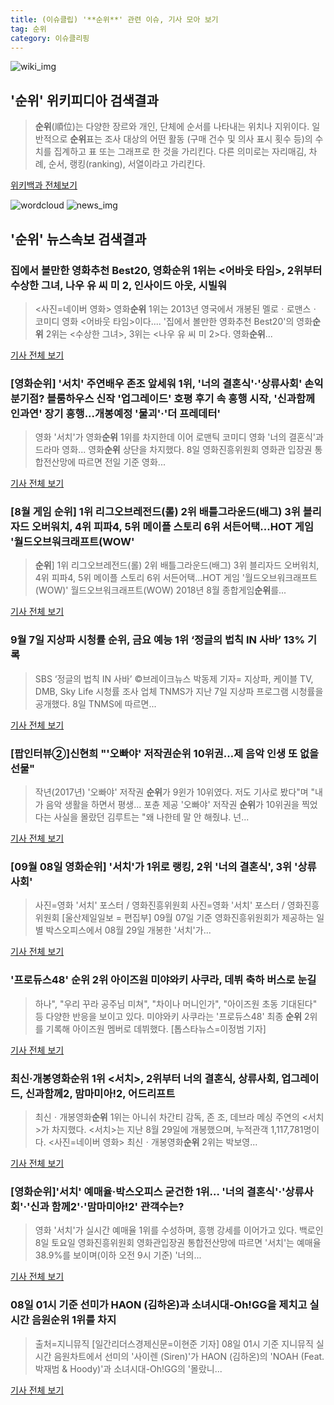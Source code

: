 ```yaml
---
title: (이슈클립) '**순위**' 관련 이슈, 기사 모아 보기
tag: 순위
category: 이슈클리핑
---
```

![wiki_img](https://user-images.githubusercontent.com/42597476/44503234-41136a80-a6d0-11e8-9071-6fc6418eafe4.png)
## **'**순위**'** 위키피디아 검색결과
>**순위**(順位)는 다양한 장르와 개인, 단체에 순서를 나타내는 위치나 지위이다. 일반적으로 **순위**표는 조사 대상의 어떤 활동 (구매 건수 및 의사 표시 횟수 등)의 수치를 집계하고 표 또는 그래프로 한 것을 가리킨다. 다른 의미로는 자리매김, 차례, 순서, 랭킹(ranking), 서열이라고 가리킨다.

<a href="https://ko.wikipedia.org/wiki/순위" target="_blank">위키백과 전체보기</a>

![wordcloud](https://s3.ap-northeast-2.amazonaws.com/lyrics101-wordcloud/2018-09-08-1536374442.png)
![news_img](https://user-images.githubusercontent.com/42597476/44507050-1206f400-a6e4-11e8-8d98-7ffbfebb353f.png)
## **'**순위**'** 뉴스속보 검색결과
### 집에서 볼만한 영화추천 Best20, 영화**순위** 1위는 <어바웃 타임>, 2위부터 수상한 그녀, 나우 유 씨 미 2, 인사이드 아웃, 시빌워

><사진=네이버 영화> 영화**순위** 1위는 2013년 영국에서 개봉된 멜로ㆍ로맨스ㆍ코미디 영화 <어바웃 타임>이다.... '집에서 볼만한 영화추천 Best20'의 영화**순위** 2위는 <수상한 그녀>, 3위는 <나우 유 씨 미 2>다. 영화**순위**...

<a href="http://www.lecturernews.com/news/articleView.html?idxno=6815" target="_blank">기사 전체 보기</a>

### [영화**순위**] '서치' 주연배우 존조 앞세워 1위, '너의 결혼식'·'상류사회' 손익분기점? 블룸하우스 신작 '업그레이드' 호평 후기 속 흥행 시작, '신과함께 인과연' 장기 흥행...개봉예정 '물괴'·'더 프레데터'

>영화 '서치'가 영화**순위** 1위를 차지한데 이어 로맨틱 코미디 영화 '너의 결혼식'과 드라마 영화... 영화**순위** 상단을 차지했다. 8일 영화진흥위원회 영화관 입장권 통합전산망에 따르면 전일 기준 영화...

<a href="http://www.sportsq.co.kr/news/articleView.html?idxno=301943" target="_blank">기사 전체 보기</a>

### [8월 게임 **순위**] 1위 리그오브레전드(롤) 2위 배틀그라운드(배그) 3위 블리자드 오버워치, 4위 피파4, 5위 메이플 스토리 6위 서든어택...HOT 게임 '월드오브워크래프트(WOW'

>**순위**] 1위 리그오브레전드(롤) 2위 배틀그라운드(배그) 3위 블리자드 오버워치, 4위 피파4, 5위 메이플 스토리 6위 서든어택...HOT 게임 '월드오브워크래프트(WOW)' 월드오브워크래프트(WOW) 2018년 8월 종합게임**순위**를...

<a href="http://www.ggilbo.com/news/articleView.html?idxno=543762" target="_blank">기사 전체 보기</a>

### 9월 7일 지상파 시청률 **순위**, 금요 예능 1위 ‘정글의 법칙 IN 사바’ 13% 기록

>SBS ‘정글의 법칙 IN 사바’     ©브레이크뉴스 박동제 기자= 지상파, 케이블 TV, DMB, Sky Life 시청률 조사 업체 TNMS가 지난 7일 지상파 프로그램 시청률을 공개했다. 8일 TNMS에 따르면...

<a href="http://www.breaknews.com/sub_read.html?uid=599982&section=sc4" target="_blank">기사 전체 보기</a>

### [팝인터뷰②]신현희 "'오빠야' 저작권**순위** 10위권…제 음악 인생 또 없을 선물"

>작년(2017년) '오빠야' 저작권 **순위**가 9윈가 10위였다. 저도 기사로 봤다"며 "내가 음악 생활을 하면서 평생... 포츈 제공 '오빠야' 저작권 **순위**가 10위권을 찍었다는 사실을 몰랐던 김루트는 "왜 나한테 말 안 해줬냐. 넌...

<a href="http://biz.heraldcorp.com/view.php?ud=201809041115303260659_1" target="_blank">기사 전체 보기</a>

### [09월 08일 영화**순위**] '서치'가 1위로 랭킹, 2위 '너의 결혼식', 3위 '상류사회'

>사진=영화 '서치' 포스터 / 영화진흥위원회 사진=영화 '서치' 포스터 / 영화진흥위원회 [울산제일일보 = 편집부] 09월 07일 기준 영화진흥위원회가 제공하는 일별 박스오피스에서 08월 29일 개봉한 '서치'가...

<a href="http://www.ujeil.com/news/articleView.html?idxno=214511" target="_blank">기사 전체 보기</a>

### '프로듀스48' **순위** 2위 아이즈원 미야와키 사쿠라, 데뷔 축하 버스로 눈길

>하나", "우리 꾸라 공주님 미쳐", "차이나 머니인가", "아이즈원 초동 기대된다" 등 다양한 반응을 보이고 있다.   미야와키 사쿠라는 '프로듀스48' 최종 **순위** 2위를 기록해 아이즈원 멤버로 데뷔했다. [톱스타뉴스=이정범 기자]

<a href="http://www.topstarnews.net/news/articleView.html?idxno=478177" target="_blank">기사 전체 보기</a>

### 최신·개봉영화**순위** 1위 <서치>, 2위부터 너의 결혼식, 상류사회, 업그레이드, 신과함께2, 맘마미아!2, 어드리프트

>최신ㆍ개봉영화**순위** 1위는 아니쉬 차간티 감독, 존 조, 데브라 메싱 주연의 <서치>가 차지했다. <서치>는 지난 8월 29일에 개봉했으며, 누적관객 1,117,781명이다. <사진=네이버 영화> 최신ㆍ개봉영화**순위** 2위는 박보영...

<a href="http://www.lecturernews.com/news/articleView.html?idxno=6812" target="_blank">기사 전체 보기</a>

### [영화**순위**]'서치' 예매율·박스오피스 굳건한 1위… '너의 결혼식'·'상류사회'·'신과 함께2'·'맘마미아!2' 관객수는?

> 영화 '서치'가 실시간 예매율 1위를 수성하며, 흥행 강세를 이어가고 있다. 백로인 8일 토요일 영화진흥위원회 영화관입장권 통합전산망에 따르면 '서치'는 예매율 38.9%를 보이며(이하 오전 9시 기준) '너의...

<a href="http://www.kyeongin.com/main/view.php?key=20180908000859162" target="_blank">기사 전체 보기</a>

### 08일 01시 기준 선미가 HAON (김하온)과 소녀시대-Oh!GG을 제치고 실시간 음원**순위** 1위를 차지

>출처=지니뮤직 [일간리더스경제신문=이현준 기자] 08일 01시 기준 지니뮤직 실시간 음원차트에서 선미의 '사이렌 (Siren)'가 HAON (김하온)의 'NOAH (Feat. 박재범 & Hoody)'과 소녀시대-Oh!GG의 '몰랐니...

<a href="http://leaders.asiae.co.kr/news/articleView.html?idxno=74346" target="_blank">기사 전체 보기</a>


